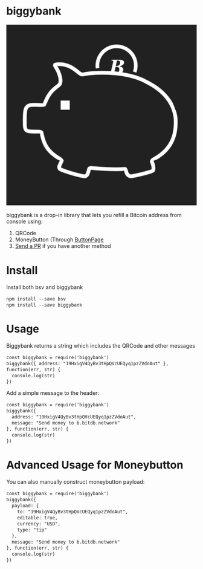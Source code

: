 # biggybank

![icon](icon.png)

biggybank is a drop-in library that lets you refill a Bitcoin address from console using:

1. QRCode
2. MoneyButton (Through [ButtonPage](https://button.bitdb.network)
3. [Send a PR](https://github.com/unwriter/biggybank/compare) if you have another method

# Install

Install both bsv and biggybank

```
npm install --save bsv
npm install --save biggybank
```

# Usage

Biggybank returns a string which includes the QRCode and other messages

```
const biggybank = require('biggybank')
biggybank({ address: "19HxigV4QyBv3tHpQVcUEQyq1pzZVdoAut" }, function(err, str) {
  console.log(str)
})
```

Add a simple message to the header:

```
const biggybank = require('biggybank')
biggybank({
  address: "19HxigV4QyBv3tHpQVcUEQyq1pzZVdoAut",
  message: "Send money to b.bitdb.network"
}, function(err, str) {
  console.log(str)
})
```

# Advanced Usage for Moneybutton

You can also manually construct moneybutton payload:

```
const biggybank = require('biggybank')
biggybank({
  payload: {
    to: "19HxigV4QyBv3tHpQVcUEQyq1pzZVdoAut",
    editable: true,
    currency: "USD",
    type: "tip"
  },
  message: "Send money to b.bitdb.network"
}, function(err, str) {
  console.log(str)
})
```
